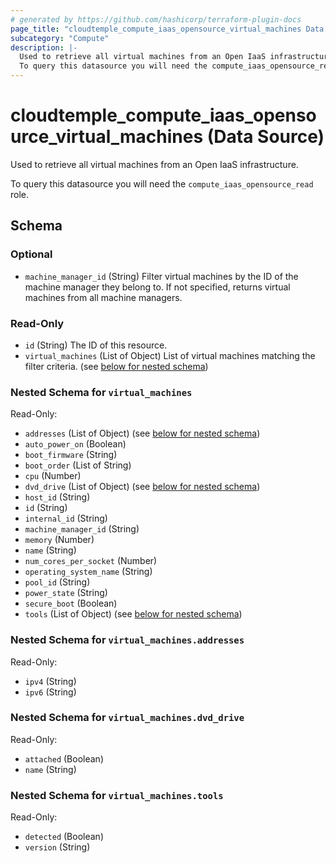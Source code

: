 ```yaml
---
# generated by https://github.com/hashicorp/terraform-plugin-docs
page_title: "cloudtemple_compute_iaas_opensource_virtual_machines Data Source - terraform-provider-cloudtemple"
subcategory: "Compute"
description: |-
  Used to retrieve all virtual machines from an Open IaaS infrastructure.
  To query this datasource you will need the compute_iaas_opensource_read role.
---
```


# cloudtemple_compute_iaas_opensource_virtual_machines (Data Source)

Used to retrieve all virtual machines from an Open IaaS infrastructure.

To query this datasource you will need the `compute_iaas_opensource_read` role.



<!-- schema generated by tfplugindocs -->
## Schema

### Optional

- `machine_manager_id` (String) Filter virtual machines by the ID of the machine manager they belong to. If not specified, returns virtual machines from all machine managers.

### Read-Only

- `id` (String) The ID of this resource.
- `virtual_machines` (List of Object) List of virtual machines matching the filter criteria. (see [below for nested schema](#nestedatt--virtual_machines))

<a id="nestedatt--virtual_machines"></a>
### Nested Schema for `virtual_machines`

Read-Only:

- `addresses` (List of Object) (see [below for nested schema](#nestedobjatt--virtual_machines--addresses))
- `auto_power_on` (Boolean)
- `boot_firmware` (String)
- `boot_order` (List of String)
- `cpu` (Number)
- `dvd_drive` (List of Object) (see [below for nested schema](#nestedobjatt--virtual_machines--dvd_drive))
- `host_id` (String)
- `id` (String)
- `internal_id` (String)
- `machine_manager_id` (String)
- `memory` (Number)
- `name` (String)
- `num_cores_per_socket` (Number)
- `operating_system_name` (String)
- `pool_id` (String)
- `power_state` (String)
- `secure_boot` (Boolean)
- `tools` (List of Object) (see [below for nested schema](#nestedobjatt--virtual_machines--tools))

<a id="nestedobjatt--virtual_machines--addresses"></a>
### Nested Schema for `virtual_machines.addresses`

Read-Only:

- `ipv4` (String)
- `ipv6` (String)


<a id="nestedobjatt--virtual_machines--dvd_drive"></a>
### Nested Schema for `virtual_machines.dvd_drive`

Read-Only:

- `attached` (Boolean)
- `name` (String)


<a id="nestedobjatt--virtual_machines--tools"></a>
### Nested Schema for `virtual_machines.tools`

Read-Only:

- `detected` (Boolean)
- `version` (String)


